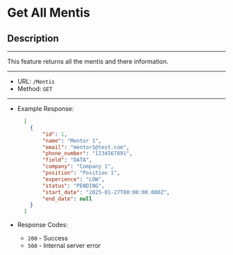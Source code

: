 # Get All Mentis

## Description

___
This feature returns all the mentis and there information.
___

* URL: `/Mentis`
* Method: `GET`

___

* Example Response:

    ```json
      [
        {
            "id": 1,
            "name": "Mentor 1",
            "email": "mentor1@test.com",
            "phone_number": "1234567891",
            "field": "DATA",
            "company": "Company 1",
            "position": "Position 1",
            "experience": "LOW",
            "status": "PENDING",
            "start_date": "2025-01-27T00:00:00.000Z",
            "end_date": null
        }
      ]
    ```

* Response Codes:
    * `200` - Success
    * `500` - Internal server error

